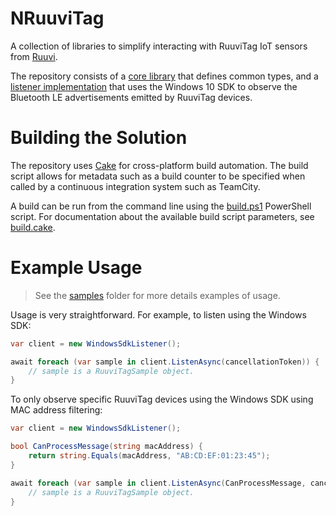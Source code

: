 # NRuuviTag

A collection of libraries to simplify interacting with RuuviTag IoT sensors from [Ruuvi](https://www.ruuvi.com/).

The repository consists of a [core library](/src/NRuuviTag.Core) that defines common types, and a [listener implementation](/src/NRuuviTag.Client.Windows) that uses the Windows 10 SDK to observe the Bluetooth LE advertisements emitted by RuuviTag devices.


# Building the Solution

The repository uses [Cake](https://cakebuild.net/) for cross-platform build automation. The build script allows for metadata such as a build counter to be specified when called by a continuous integration system such as TeamCity.

A build can be run from the command line using the [build.ps1](/build.ps1) PowerShell script. For documentation about the available build script parameters, see [build.cake](/build.cake).


# Example Usage

> See the [samples](/samples) folder for more details examples of usage.

Usage is very straightforward. For example, to listen using the Windows SDK:

```csharp
var client = new WindowsSdkListener();

await foreach (var sample in client.ListenAsync(cancellationToken)) {
    // sample is a RuuviTagSample object.
}
```

To only observe specific RuuviTag devices using the Windows SDK using MAC address filtering:

```csharp
var client = new WindowsSdkListener();

bool CanProcessMessage(string macAddress) {
    return string.Equals(macAddress, "AB:CD:EF:01:23:45");
}

await foreach (var sample in client.ListenAsync(CanProcessMessage, cancellationToken)) {
    // sample is a RuuviTagSample object.
}
```
